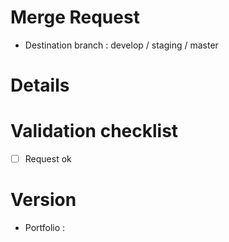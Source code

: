 # Merge Request

* Destination branch : develop / staging / master

# Details

# Validation checklist

* [ ]  Request ok

# Version

* Portfolio : 

